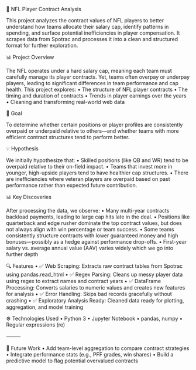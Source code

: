 🏈 NFL Player Contract Analysis

This project analyzes the contract values of NFL players to better understand how teams allocate their salary cap, identify patterns in spending, and surface potential inefficiencies in player compensation. It scrapes data from Spotrac and processes it into a clean and structured format for further exploration.

📊 Project Overview

The NFL operates under a hard salary cap, meaning each team must carefully manage its player contracts. Yet, teams often overpay or underpay players, leading to significant differences in team performance and cap health. This project explores:
	•	The structure of NFL player contracts
	•	The timing and duration of contracts
	•	Trends in player earnings over the years
	•	Cleaning and transforming real-world web data

🎯 Goal

To determine whether certain positions or player profiles are consistently overpaid or underpaid relative to others—and whether teams with more efficient contract structures tend to perform better.

💡 Hypothesis

We initially hypothesize that:
	•	Skilled positions (like QB and WR) tend to be overpaid relative to their on-field impact.
	•	Teams that invest more in younger, high-upside players tend to have healthier cap structures.
	•	There are inefficiencies where veteran players are overpaid based on past performance rather than expected future contribution.

📊 Key Discoveries

After processing the data, we observe:
	•	Many multi-year contracts backload payments, leading to large cap hits late in the deal.
	•	Positions like quarterback and edge rusher dominate the top contract values, but does not always align with win percentage or team success.
	•	Some teams consistently structure contracts with lower guaranteed money and high bonuses—possibly as a hedge against performance drop-offs.
	•	First-year salary vs. average annual value (AAV) varies widely which we go into further depth

🔍 Features
	•	✅ Web Scraping: Extracts raw contract tables from Spotrac using pandas.read_html
	•	✅ Regex Parsing: Cleans up messy player data using regex to extract names and contract years
	•	✅ DataFrame Processing: Converts salaries to numeric values and creates new features for analysis
	•	✅ Error Handling: Skips bad records gracefully without crashing
	•	✅ Exploratory Analysis Ready: Cleaned data ready for plotting, aggregation, and model training

⚙️ Technologies Used
	•	Python 3
	•	Jupyter Notebook
	•	pandas, numpy
	•	Regular expressions (re)

⸻

🚀 Future Work
	•	Add team-level aggregation to compare contract strategies
	•	Integrate performance stats (e.g., PFF grades, win shares)
	•	Build a predictive model to flag potential overvalued contracts

 

